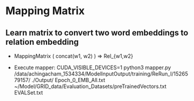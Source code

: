 # Mapping Matrix

## Learn matrix to convert two word embeddings to relation embedding

* MappingMatrix ( concat(w1, w2) ) => Rel_{w1,w2} 
    
* Execute mapper: CUDA_VISIBLE_DEVICES=1 python3 mapper.py /data/achingacham_1534334/ModelInputOutput/training/ReRun_I/1526579157/ ./Output/ Epoch_0_EMB_All.txt ~/Model/GRID_data/Evaluation_Datasets/preTrainedVectors.txt  EVALSet.txt 

